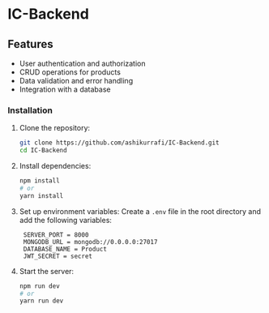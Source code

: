 # IC-Backend

## Features

- User authentication and authorization
- CRUD operations for products
- Data validation and error handling
- Integration with a database

### Installation

1. Clone the repository:

   ```bash
   git clone https://github.com/ashikurrafi/IC-Backend.git
   cd IC-Backend
   ```

2. Install dependencies:

   ```bash
   npm install
   # or
   yarn install
   ```

3. Set up environment variables:
   Create a `.env` file in the root directory and add the following variables:

   ```env
    SERVER_PORT = 8000
    MONGODB_URL = mongodb://0.0.0.0:27017
    DATABASE_NAME = Product
    JWT_SECRET = secret
   ```

4. Start the server:
   ```bash
   npm run dev
   # or
   yarn run dev
   ```
